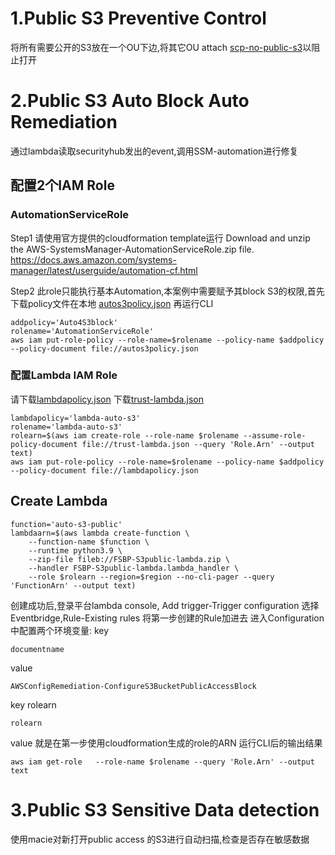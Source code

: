 # 1.Public S3 Preventive Control
将所有需要公开的S3放在一个OU下边,将其它OU attach [scp-no-public-s3](/scp-no-public-s3)以阻止打开
# 2.Public S3 Auto Block Auto Remediation
通过lambda读取securityhub发出的event,调用SSM-automation进行修复
## 配置2个IAM Role
### AutomationServiceRole
Step1 请使用官方提供的cloudformation template运行
Download and unzip the AWS-SystemsManager-AutomationServiceRole.zip file. 
https://docs.aws.amazon.com/systems-manager/latest/userguide/automation-cf.html

Step2 此role只能执行基本Automation,本案例中需要赋予其block S3的权限,首先下载policy文件在本地
[autos3policy.json](/autos3policy.json)
再运行CLI
```
addpolicy='Auto4S3block'
rolename='AutomationServiceRole'
aws iam put-role-policy --role-name=$rolename --policy-name $addpolicy --policy-document file://autos3policy.json
```
### 配置Lambda IAM Role
请下载[lambdapolicy.json](/lambdapolicy.json)
下载[trust-lambda.json](/trust-lambda.json)

```
lambdapolicy='lambda-auto-s3'
rolename='lambda-auto-s3'
rolearn=$(aws iam create-role --role-name $rolename --assume-role-policy-document file://trust-lambda.json --query 'Role.Arn' --output text)
aws iam put-role-policy --role-name=$rolename --policy-name $addpolicy --policy-document file://lambdapolicy.json
```

## Create Lambda
```
function='auto-s3-public'
lambdaarn=$(aws lambda create-function \
    --function-name $function \
    --runtime python3.9 \
    --zip-file fileb://FSBP-S3public-lambda.zip \
    --handler FSBP-S3public-lambda.lambda_handler \
    --role $rolearn --region=$region --no-cli-pager --query 'FunctionArn' --output text)
```
创建成功后,登录平台lambda console,
Add trigger-Trigger configuration 选择Eventbridge,Rule-Existing rules 将第一步创建的Rule加进去
进入Configuration中配置两个环境变量:
key
```
documentname
```
value
```
AWSConfigRemediation-ConfigureS3BucketPublicAccessBlock
```
key
rolearn
```
rolearn
```
value 就是在第一步使用cloudformation生成的role的ARN 运行CLI后的输出结果
```
aws iam get-role   --role-name $rolename --query 'Role.Arn' --output text
```
# 3.Public S3 Sensitive Data detection
使用macie对新打开public access 的S3进行自动扫描,检查是否存在敏感数据



